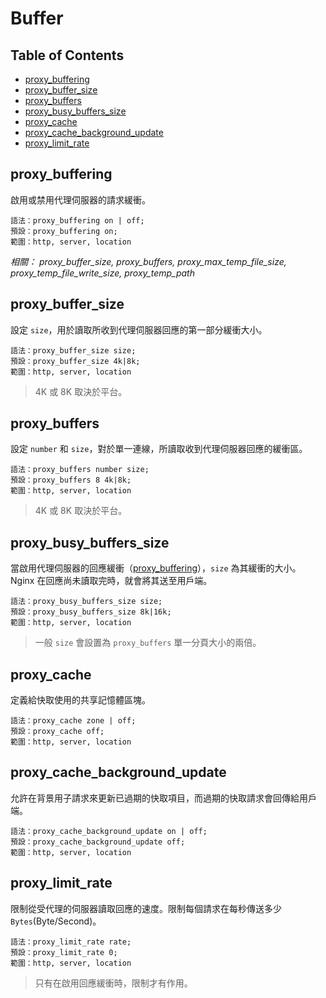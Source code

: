 # Buffer

## Table of Contents
- [proxy_buffering](#proxy_buffering)
- [proxy_buffer_size](#proxy_buffer_size)
- [proxy_buffers](#proxy_buffers)
- [proxy_busy_buffers_size](#proxy_busy_buffers_size)
- [proxy_cache](#proxy_cache)
- [proxy_cache_background_update](#proxy_cache_background_update)
- [proxy_limit_rate](#proxy_limit_rate)


## proxy_buffering
啟用或禁用代理伺服器的請求緩衝。

```nginx
語法：proxy_buffering on | off;
預設：proxy_buffering on;
範圍：http, server, location
```
*相關：
proxy_buffer_size, 
proxy_buffers, 
proxy_max_temp_file_size, 
proxy_temp_file_write_size, 
proxy_temp_path*


## proxy_buffer_size
設定 `size`，用於讀取所收到代理伺服器回應的第一部分緩衝大小。

```nginx
語法：proxy_buffer_size size;
預設：proxy_buffer_size 4k|8k;
範圍：http, server, location
```
> 4K 或 8K 取決於平台。


## proxy_buffers
設定 `number` 和 `size`，對於單一連線，所讀取收到代理伺服器回應的緩衝區。

```nginx
語法：proxy_buffers number size;
預設：proxy_buffers 8 4k|8k;
範圍：http, server, location
```
> 4K 或 8K 取決於平台。


## proxy_busy_buffers_size
當啟用代理伺服器的回應緩衝（[proxy_buffering](#proxy_buffering)），`size` 為其緩衝的大小。 Nginx 在回應尚未讀取完時，就會將其送至用戶端。

```nginx
語法：proxy_busy_buffers_size size;
預設：proxy_busy_buffers_size 8k|16k;
範圍：http, server, location
```
> 一般 `size` 會設置為 `proxy_buffers` 單一分頁大小的兩倍。


## proxy_cache
定義給快取使用的共享記憶體區塊。

```nginx
語法：proxy_cache zone | off;
預設：proxy_cache off;
範圍：http, server, location
```


## proxy_cache_background_update
允許在背景用子請求來更新已過期的快取項目，而過期的快取請求會回傳給用戶端。

```nginx
語法：proxy_cache_background_update on | off;
預設：proxy_cache_background_update off;
範圍：http, server, location
```

## proxy_limit_rate
限制從受代理的伺服器讀取回應的速度。限制每個請求在每秒傳送多少 `Bytes`(Byte/Second)。 

```nginx
語法：proxy_limit_rate rate;
預設：proxy_limit_rate 0;
範圍：http, server, location
```
> 只有在啟用回應緩衝時，限制才有作用。

